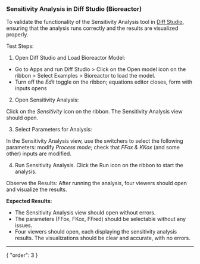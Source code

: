 ### Sensitivity Analysis in Diff Studio (Bioreactor)

To validate the functionality of the Sensitivity Analysis tool in [Diff Studio](https://docs.google.com/document/d/1vXeUMv6S8L94KvMsOHgodOiJ2eHzsuHRzoFGnONm0jg/edit?tab=t.0), ensuring that the analysis runs correctly and the results are visualized properly.

Test Steps:

1. Open Diff Studio and Load Bioreactor Model:

- Go to Apps and run Diff Studio > Click on the Open model icon on the ribbon > Select Examples > Bioreactor to load the model.
- Turn off the *Edit* toggle on the ribbon; equations editor closes, form with inputs opens

2. Open Sensitivity Analysis:

Click on the *Sensitivity* icon on the ribbon. The Sensitivity Analysis view should open.

3. Select Parameters for Analysis:

In the Sensitivity Analysis view, use the switchers to select the following parameters: modify *Process mode*; check that *FFox & KKox* (and some other) inputs are modified.

4. Run Sensitivity Analysis. Click the Run icon on the ribbon to start the analysis.

Observe the Results: After running the analysis, four viewers should open and visualize the results.

**Expected Results:**

* The Sensitivity Analysis view should open without errors.
* The parameters (FFox, FKox, FFred) should be selectable without any issues.
* Four viewers should open, each displaying the sensitivity analysis results. The visualizations should be clear and accurate, with no errors.

---
{
  "order": 3
}